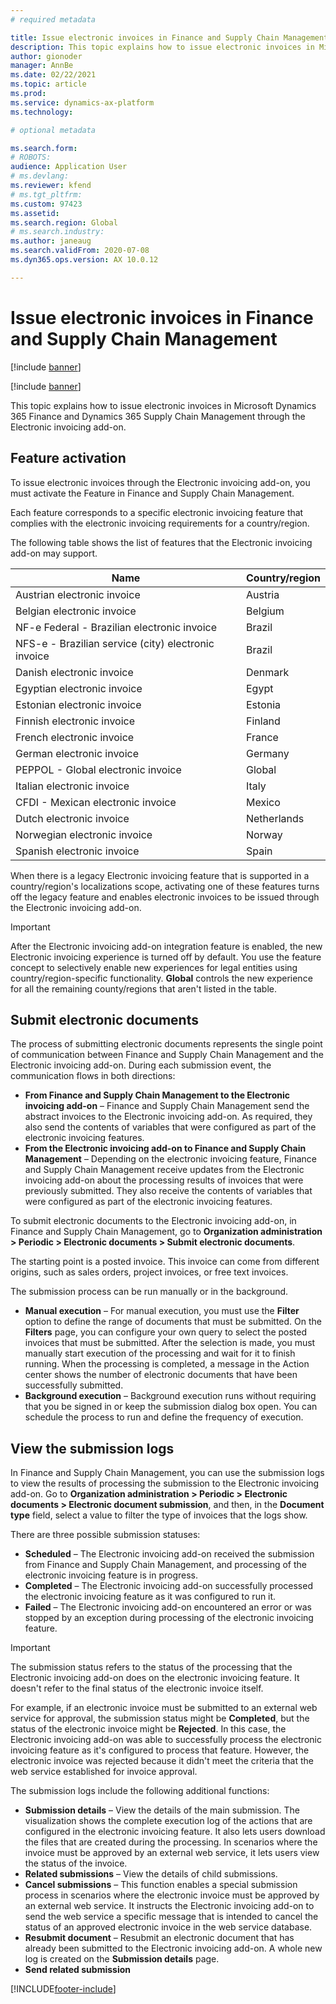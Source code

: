```yaml
---
# required metadata

title: Issue electronic invoices in Finance and Supply Chain Management
description: This topic explains how to issue electronic invoices in Microsoft Dynamics 365 Finance and Dynamics 365 Supply Chain Management through the Electronic invoicing add-on.
author: gionoder
manager: AnnBe
ms.date: 02/22/2021
ms.topic: article
ms.prod: 
ms.service: dynamics-ax-platform
ms.technology: 

# optional metadata

ms.search.form: 
# ROBOTS: 
audience: Application User
# ms.devlang: 
ms.reviewer: kfend
# ms.tgt_pltfrm: 
ms.custom: 97423
ms.assetid: 
ms.search.region: Global
# ms.search.industry: 
ms.author: janeaug
ms.search.validFrom: 2020-07-08
ms.dyn365.ops.version: AX 10.0.12

---
```


# Issue electronic invoices in Finance and Supply Chain Management

[!include [banner](../includes/banner.md)]

[!include [banner](../includes/preview-banner.md)]

This topic explains how to issue electronic invoices in Microsoft Dynamics 365 Finance and Dynamics 365 Supply Chain Management through the Electronic invoicing add-on.


## Feature activation

To issue electronic invoices through the Electronic invoicing add-on, you must activate the Feature in Finance and Supply Chain Management.

Each feature corresponds to a specific electronic invoicing feature that complies with the electronic invoicing requirements for a country/region.

The following table shows the list of features that the Electronic invoicing add-on may support.

| Name                                              | Country/region |
|---------------------------------------------------|----------------|
|Austrian electronic invoice                        |Austria         |
|Belgian electronic invoice                         |Belgium         |
|NF-e  Federal - Brazilian electronic invoice       |Brazil          |
|NFS-e - Brazilian service (city) electronic invoice|Brazil          |
|Danish electronic invoice                          |Denmark         |
|Egyptian electronic invoice                        |Egypt           |
|Estonian electronic invoice                        |Estonia         |
|Finnish electronic invoice                         |Finland         |
|French electronic invoice                          |France          |
|German electronic invoice                          |Germany         |
|PEPPOL - Global electronic invoice                 |Global          |
|Italian electronic invoice                         |Italy           |
|CFDI - Mexican electronic invoice                  |Mexico          |
|Dutch electronic invoice                           |Netherlands     |
|Norwegian electronic invoice                       |Norway          |
|Spanish electronic invoice                         |Spain           |

When there is a legacy Electronic invoicing feature that is supported in a country/region's localizations scope, activating one of these features turns off the legacy feature and enables electronic invoices to be issued through the Electronic invoicing add-on.

> [!IMPORTANT]
> After the Electronic invoicing add-on integration feature is enabled, the new Electronic invoicing experience is turned off by default. You use the feature concept to selectively enable new experiences for legal entities using country/region-specific functionality. **Global** controls the new experience for all the remaining county/regions that aren't listed in the table.

## Submit electronic documents

The process of submitting electronic documents represents the single point of communication between Finance and Supply Chain Management and the Electronic invoicing add-on. During each submission event, the communication flows in both directions:

- **From Finance and Supply Chain Management to the Electronic invoicing add-on** – Finance and Supply Chain Management send the abstract invoices to the Electronic invoicing add-on. As required, they also send the contents of variables that were configured as part of the electronic invoicing features.
- **From the Electronic invoicing add-on to Finance and Supply Chain Management** – Depending on the electronic invoicing feature, Finance and Supply Chain Management receive updates from the Electronic invoicing add-on about the processing results of invoices that were previously submitted. They also receive the contents of variables that were configured as part of the electronic invoicing features.

To submit electronic documents to the Electronic invoicing add-on, in Finance and Supply Chain Management, go to **Organization administration &gt; Periodic &gt; Electronic documents &gt; Submit electronic documents**.

The starting point is a posted invoice. This invoice can come from different origins, such as sales orders, project invoices, or free text invoices.

The submission process can be run manually or in the background.

- **Manual execution** – For manual execution, you must use the **Filter** option to define the range of documents that must be submitted. On the **Filters** page, you can configure your own query to select the posted invoices that must be submitted. After the selection is made, you must manually start execution of the processing and wait for it to finish running. When the processing is completed, a message in the Action center shows the number of electronic documents that have been successfully submitted.
- **Background execution** – Background execution runs without requiring that you be signed in or keep the submission dialog box open. You can schedule the process to run and define the frequency of execution.

## View the submission logs

In Finance and Supply Chain Management, you can use the submission logs to view the results of processing the submission to the Electronic invoicing add-on. Go to **Organization administration &gt; Periodic &gt; Electronic documents &gt; Electronic document submission**, and then, in the **Document type** field, select a value to filter the type of invoices that the logs show.

There are three possible submission statuses:

- **Scheduled** – The Electronic invoicing add-on received the submission from Finance and Supply Chain Management, and processing of the electronic invoicing feature is in progress.
- **Completed** – The Electronic invoicing add-on successfully processed the electronic invoicing feature as it was configured to run it.
- **Failed** – The Electronic invoicing add-on encountered an error or was stopped by an exception during processing of the electronic invoicing feature.

> [!IMPORTANT]
> The submission status refers to the status of the processing that the Electronic invoicing add-on does on the electronic invoicing feature. It doesn't refer to the final status of the electronic invoice itself.
>
> For example, if an electronic invoice must be submitted to an external web service for approval, the submission status might be **Completed**, but the status of the electronic invoice might be **Rejected**. In this case, the Electronic invoicing add-on was able to successfully process the electronic invoicing feature as it's configured to process that feature. However, the electronic invoice was rejected because it didn't meet the criteria that the web service established for invoice approval.

The submission logs include the following additional functions:

- **Submission details** – View the details of the main submission. The visualization shows the complete execution log of the actions that are configured in the electronic invoicing feature. It also lets users download the files that are created during the processing. In scenarios where the invoice must be approved by an external web service, it lets users view the status of the invoice.
- **Related submissions** – View the details of child submissions.
- **Cancel submissions** – This function enables a special submission process in scenarios where the electronic invoice must be approved by an external web service. It instructs the Electronic invoicing add-on to send the web service a specific message that is intended to cancel the status of an approved electronic invoice in the web service database.
- **Resubmit document** – Resubmit an electronic document that has already been submitted to the Electronic invoicing add-on. A whole new log is created on the **Submission details** page.
- **Send related submission**


[!INCLUDE[footer-include](../../includes/footer-banner.md)]
